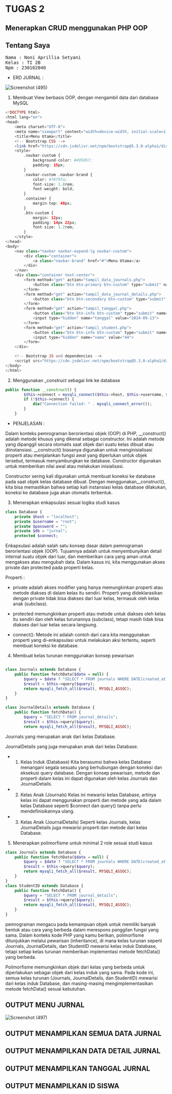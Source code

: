 # TUGAS 2
## Menerapkan CRUD menggunakan PHP OOP

## Tentang Saya

<pre>
Nama : Noni Aprillia Setyani
Kelas : TI 2B
Npm : 230102040
</pre>


- ERD JURNAL :

![Screenshot (495)](https://github.com/user-attachments/assets/6f50a46b-3ff1-4314-ab2f-29631c91d2bf)

1. Membuat View berbasis OOP, dengan mengambil data dari database MySQL
   
```php
<!DOCTYPE html>
<html lang="en">
<head>
    <meta charset="UTF-8">
    <meta name="viewport" content="width=device-width, initial-scale=1.0">
    <title>Menu Utama</title>
    <!-- Bootstrap CSS -->
    <link href="https://cdn.jsdelivr.net/npm/bootstrap@5.3.0-alpha1/dist/css/bootstrap.min.css" rel="stylesheet" integrity="sha384-KyZXEAg3QhqLMpG8r+Knujsl5+5hb7ie5Ni8DgRhc5LU5uA8QXxT+AmXD8O5xBIE" crossorigin="anonymous">
    <style>
        .navbar-custom {
            background-color: #495057;
            padding: 15px;
        }
        .navbar-custom .navbar-brand {
            color: #f8f9fa;
            font-size: 1.8rem;
            font-weight: bold;
        }
        .container {
            margin-top: 40px;
        }
        .btn-custom {
            margin: 12px;
            padding: 14px 22px;
            font-size: 1.2rem;
        }
    </style>
</head>
<body>
    <nav class="navbar navbar-expand-lg navbar-custom">
        <div class="container">
            <a class="navbar-brand" href="#">Menu Utama</a>
        </div>
    </nav>
    <div class="container text-center">
        <form method="get" action="tampil_data_journals.php">
            <button class="btn btn-primary btn-custom" type="submit" name="action" value="tampil_data_journals">Tampilkan Data Journals</button>
        </form>
        <form method="get" action="tampil_data_journal_details.php">
            <button class="btn btn-secondary btn-custom" type="submit" name="action" value="tampil_data_journal_details">Tampilkan Data Course Classes</button>
        </form>
        <form method="get" action="tampil_tanggal.php">
            <button class="btn btn-info btn-custom" type="submit" name="action" value="tampil_tanggal">Tampilkan Tanggal 13</button>
            <input type="hidden" name="tanggal" value="2024-09-13">
        </form>
        <form method="get" action="tampil_student.php">
            <button class="btn btn-info btn-custom" type="submit" name="action" value="tampil_student">Tampilkan Student</button>
            <input type="hidden" name="nama" value="44">
        </form>
    </div>

    <!-- Bootstrap JS and dependencies -->
    <script src="https://cdn.jsdelivr.net/npm/bootstrap@5.3.0-alpha1/dist/js/bootstrap.bundle.min.js" integrity="sha384-MDiK/rAhA/dAVZfzyefQZXKzRP6gXvPaZoAAnfFGRTFFNdUq5vqM+PH5mG2G9y+P" crossorigin="anonymous"></script>
</body>
</html>
```

2. Menggunakan _construct sebagai link ke database

```php
public function __construct() {
        $this->connect = mysqli_connect($this->host, $this->username, $this->password, $this->db);
        if (!$this->connect) {
            die("Connection failed: " . mysqli_connect_error());
        }
    }
```

- PENJELASAN :

Dalam konteks pemrograman berorientasi objek (OOP) di PHP, __construct() adalah metode khusus yang dikenal sebagai constructor. Ini adalah metode yang dipanggil secara otomatis saat objek dari suatu kelas dibuat atau diinstansiasi. __construct() biasanya digunakan untuk menginisialisasi properti atau menjalankan fungsi awal yang diperlukan untuk objek tersebut, termasuk menyambungkan ke database. Constructor digunakan untuk memberikan nilai awal atau melakukan inisialisasi.

Constructor sering kali digunakan untuk membuat koneksi ke database pada saat objek kelas database dibuat. 
Dengan menggunakan__construct(), kita bisa memastikan bahwa setiap kali instansiasi kelas database dilakukan, koneksi ke database juga akan otomatis terbentuk.
  
3. Menerapkan enkapsulasi sesuai logika studi kasus

```php
class Database {
    private $host = "localhost";
    private $username = "root";
    private $password = "";
    private $db = "jurnal";
    protected $connect;
```
Enkapsulasi adalah salah satu konsep dasar dalam pemrograman berorientasi objek (OOP). Tujuannya adalah untuk menyembunyikan detail internal suatu objek dari luar, dan memberikan cara yang aman untuk mengakses atau mengubah data. Dalam kasus ini, kita menggunakan akses private dan protected pada properti kelas.

Properti : 

- private adalah akses modifier yang hanya memungkinkan properti atau metode diakses di dalam kelas itu sendiri. Properti yang dideklarasikan dengan private tidak bisa diakses dari luar kelas, termasuk oleh kelas anak (subclass).

- protected memungkinkan properti atau metode untuk diakses oleh kelas itu sendiri dan oleh kelas turunannya (subclass), tetapi masih tidak bisa diakses dari luar kelas secara langsung.

- connect(): Metode ini adalah contoh dari cara kita menggunakan properti yang di-enkapsulasi untuk melakukan aksi tertentu, seperti membuat koneksi ke database.

4. Membuat kelas turunan menggunakan konsep pewarisan

```php

class Journals extends Database {
    public function fetchData($date = null) {
        $query = $date ? "SELECT * FROM journals WHERE DATE(created_at) = '$date'" : "SELECT * FROM journals";
        $result = $this->query($query);
        return mysqli_fetch_all($result, MYSQLI_ASSOC);
    }
}

class JournalDetails extends Database {
    public function fetchData() {
        $query = "SELECT * FROM journal_details";
        $result = $this->query($query);
        return mysqli_fetch_all($result, MYSQLI_ASSOC);
```

Journals yang merupakan anak dari kelas Database.

JournalDetails yang juga merupakan anak dari kelas Database.

- 1. Kelas Induk (Database)
Kita berasumsi bahwa kelas Database menangani segala sesuatu yang berhubungan dengan koneksi dan eksekusi query database. Dengan konsep pewarisan, metode dan properti dalam kelas ini dapat digunakan oleh kelas Journals dan JournalDetails.

- 2. Kelas Anak (Journals)
Kelas ini mewarisi kelas Database, artinya kelas ini dapat menggunakan properti dan metode yang ada dalam kelas Database seperti $connect dan query() tanpa perlu mendefinisikannya ulang.

- 3. Kelas Anak (JournalDetails)
Seperti kelas Journals, kelas JournalDetails juga mewarisi properti dan metode dari kelas Database. 

5. Menerapkan polimorfisme untuk minimal 2 role sesuai studi kasus

```php
class Journals extends Database {
    public function fetchData($date = null) {
        $query = $date ? "SELECT * FROM journals WHERE DATE(created_at) = '$date'" : "SELECT * FROM journals";
        $result = $this->query($query);
        return mysqli_fetch_all($result, MYSQLI_ASSOC);
    }
}
class StudentID extends Database {
    public function fetchData() {
        $query = "SELECT * FROM journal_details";
        $result = $this->query($query);
        return mysqli_fetch_all($result, MYSQLI_ASSOC);
    }
}
```

pemrograman mengacu pada kemampuan objek untuk memiliki banyak bentuk atau cara yang berbeda dalam merespons panggilan fungsi yang sama. Dalam konteks kode PHP yang kamu berikan, polimorfisme ditunjukkan melalui pewarisan (inheritance), di mana kelas turunan seperti Journals, JournalDetails, dan StudentID mewarisi kelas induk Database, tetapi setiap kelas turunan memberikan implementasi metode fetchData() yang berbeda.

Polimorfisme memungkinkan objek dari kelas yang berbeda untuk diperlakukan sebagai objek dari kelas induk yang sama. Pada kode ini, semua kelas turunan (Journals, JournalDetails, dan StudentID) mewarisi dari kelas induk Database, dan masing-masing mengimplementasikan metode fetchData() sesuai kebutuhan.

## OUTPUT MENU JURNAL 

![Screenshot (497)](https://github.com/user-attachments/assets/ca5a08d3-1b2d-4fa0-b646-a960db1e1473)

## OUTPUT MENAMPILKAN SEMUA DATA JURNAL 


## OUTPUT MENAMPILKAN DATA DETAIL JURNAL 


## OUTPUT MENAMPILKAN TANGGAL JURNAL 


## OUTPUT MENAMPILKAN ID SISWA 

